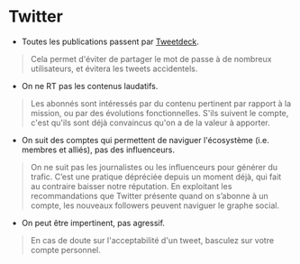 # Twitter

- Toutes les publications passent par [Tweetdeck](https://tweetdeck.twitter.com).

> Cela permet d'éviter de partager le mot de passe à de nombreux utilisateurs, et évitera les tweets accidentels.

- On ne RT pas les contenus laudatifs.

> Les abonnés sont intéressés par du contenu pertinent par rapport à la mission, ou par des évolutions fonctionnelles. S'ils suivent le compte, c'est qu'ils sont déjà convaincus qu'on a de la valeur à apporter.

- On suit des comptes qui permettent de naviguer l'écosystème (i.e. membres et alliés), pas des influenceurs.

> On ne suit pas les journalistes ou les influenceurs pour générer du trafic. C’est une pratique dépréciée depuis un moment déjà, qui fait au contraire baisser notre réputation. En exploitant les recommandations que Twitter présente quand on s’abonne à un compte, les nouveaux followers peuvent naviguer le graphe social.

- On peut être impertinent, pas agressif.

> En cas de doute sur l'acceptabilité d'un tweet, basculez sur votre compte personnel.
